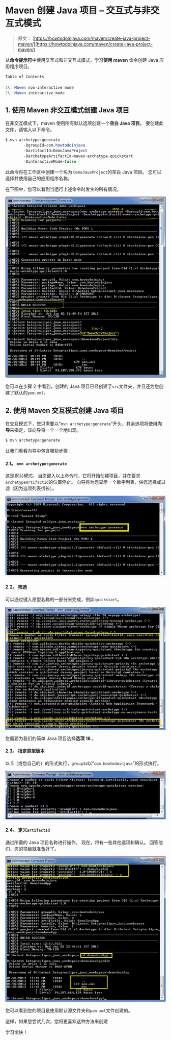 # Maven 创建 Java 项目 – 交互式与非交互式模式

> 原文： [https://howtodoinjava.com/maven/create-java-project-maven/](https://howtodoinjava.com/maven/create-java-project-maven/)

从**命令提示符**中使用交互式和非交互式模式，学习**使用 maven** 命令创建 Java 应用程序项目。

```java
Table of Contents

1\. Maven non-interactive mode
2\. Maven interactive mode
```

## 1\. 使用 Maven 非交互模式创建 Java 项目

在非交互模式下，maven 使用所有默认选项创建一个**空白 Java 项目**。 要创建此文件，请输入以下命令。

```java
$ mvn archetype:generate 
		-DgroupId=com.howtodoinjava 
		-DartifactId=DemoJavaProject
		-DarchetypeArtifactId=maven-archetype-quickstart 
		-DinteractiveMode=false

```

此命令将在工作区中创建一个名为 `DemoJavaProject`的空白 Java 项目。 您可以选择并使用自己的应用程序名称。

在下图中，您可以看到当运行上述命令时发生的所有情况。

![Maven create java project](img/c97623201f5988bcfdb2584e8caa4dd2.png)

您可以在步骤 2 中看到，创建的 Java 项目已经创建了`src`文件夹，并且还为您创建了默认的`pom.xml`。

## 2\. 使用 Maven 交互模式创建 Java 项目

在交互模式下，您只需要以“`mvn archetype:generate`”开头，其余选项将使用**向导**来指定，该向导将一个一个地出现。

```java
$ mvn archetype:generate

```

让我们看看向导中包含哪些步骤：

#### 2.1。 `mvn archetype:generate`

这是*默认模式*。 当您键入以上命令时，它将开始创建项目，并在要求`archetypeArtifactId`的位置停止。 向导将为您显示一个数字列表，供您选择或过滤（因为选项列表很长）。

![arche_type_generate](img/f5753232777bf8d3185439da0e7a4b03.png)

#### 2.2。 筛选

可以通过键入原型名称的一部分来完成，例如`quickstart`。

![filtering_maven](img/bd8ead382c011a7a707ac04c25d2f0c2.png)

您需要为我们的简单 Java 项目选择**选项 18** 。

#### 2.3。 指定原型版本

以 5（或您自己的）的形式执行，`groupId`以“`com.howtodoinjava`”的形式执行。

![maven_group_id](img/a1ab2eed62d7302297abaf72ca77f7fa.png)

#### 2.4。 定义`artifactId`

通过所需的 Java 项目名称进行操作。 现在，将有一些其他选项和确认。 回答他们，您的项目就准备好了。

![maven_options](img/f5c90abe1bb6219a1dbfb5d394fa6e38.png)

您可以看到您的项目是使用默认源文件夹和`pom.xml`文件创建的。

这样，如果您尝试几次，您将更喜欢这种方法来创建

学习愉快！